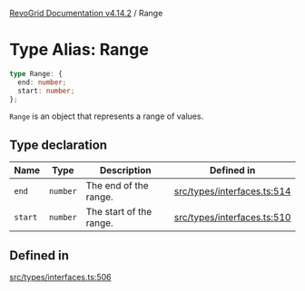 [RevoGrid Documentation v4.14.2](README.md) / Range

# Type Alias: Range

```ts
type Range: {
  end: number;
  start: number;
};
```

`Range` is an object that represents a range of values.

## Type declaration

| Name | Type | Description | Defined in |
| ------ | ------ | ------ | ------ |
| `end` | `number` | The end of the range. | [src/types/interfaces.ts:514](https://github.com/revolist/revogrid/blob/29f379095274a66a187c28b49fe0e1fb4170d3ea/src/types/interfaces.ts#L514) |
| `start` | `number` | The start of the range. | [src/types/interfaces.ts:510](https://github.com/revolist/revogrid/blob/29f379095274a66a187c28b49fe0e1fb4170d3ea/src/types/interfaces.ts#L510) |

## Defined in

[src/types/interfaces.ts:506](https://github.com/revolist/revogrid/blob/29f379095274a66a187c28b49fe0e1fb4170d3ea/src/types/interfaces.ts#L506)
